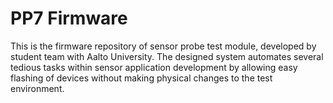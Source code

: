 # PP7 Firmware

This is the firmware repository of sensor probe test module, developed by student team with Aalto University. 
The designed system automates several tedious tasks within sensor application development by allowing easy flashing of devices without making physical changes to the test environment.

